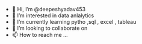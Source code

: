 - 👋 Hi, I’m @deepeshyadav453
- 👀 I’m interested in data anlalytics
- 🌱 I’m currently learning pytho ,sql , excel , tableau
- 💞️ I’m looking to collaborate on
- 📫 How to reach me ...

<!---
deepeshyadav453/deepeshyadav453 is a ✨ special ✨ repository because its `README.md` (this file) appears on your GitHub profile.
You can click the Preview link to take a look at your changes.
--->
